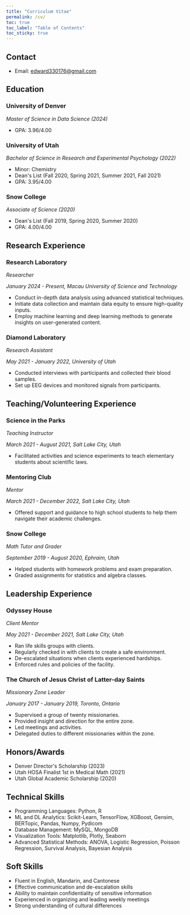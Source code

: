 ```yaml
---
title: "Curriculum Vitae"
permalink: /cv/
toc: true
toc_label: "Table of Contents"
toc_sticky: true
---
```


## Contact
- Email: [edward330176@gmail.com]()

## Education
### University of Denver
*Master of Science in Data Science (2024)*
- GPA: 3.96/4.00

### University of Utah
*Bachelor of Science in Research and Experimental Psychology (2022)*
- Minor: Chemistry
- Dean's List (Fall 2020, Spring 2021, Summer 2021, Fall 2021)
- GPA: 3.95/4.00

### Snow College
*Associate of Science (2020)*
- Dean's List (Fall 2019, Spring 2020, Summer 2020)
- GPA: 4.00/4.00

## Research Experience
### Research Laboratory
*Researcher*

*January 2024 - Present, Macau University of Science and Technology*

- Conduct in-depth data analysis using advanced statistical techniques.
- Initiate data collection and maintain data equity to ensure high-quality inputs.
- Employ machine learning and deep learning methods to generate insights on user-generated content.

### Diamond Laboratory
*Research Assistant*

*May 2021 - January 2022, University of Utah*

- Conducted interviews with participants and collected their blood samples.
- Set up EEG devices and monitored signals from participants.

## Teaching/Volunteering Experience
### Science in the Parks
*Teaching Instructor*

*March 2021 - August 2021, Salt Lake City, Utah*

- Facilitated activities and science experiments to teach elementary students about scientific laws.

### Mentoring Club
*Mentor*

*March 2021 - December 2022, Salt Lake City, Utah*

- Offered support and guidance to high school students to help them navigate their academic challenges.

### Snow College
*Math Tutor and Grader*

*September 2019 - August 2020, Ephraim, Utah*

- Helped students with homework problems and exam preparation.
- Graded assignments for statistics and algebra classes.

## Leadership Experience
### Odyssey House
*Client Mentor*

*May 2021 - December 2021, Salt Lake City, Utah*

- Ran life skills groups with clients.
- Regularly checked in with clients to create a safe environment.
- De-escalated situations when clients experienced hardships.
- Enforced rules and policies of the facility.

### The Church of Jesus Christ of Latter-day Saints
*Missionary Zone Leader*

*January 2017 - January 2019, Toronto, Ontario*

- Supervised a group of twenty missionaries.
- Provided insight and direction for the entire zone.
- Led meetings and activities.
- Delegated duties to different missionaries within the zone.

## Honors/Awards
- Denver Director's Scholarship (2023)
- Utah HOSA Finalist 1st in Medical Math (2021)
- Utah Global Academic Scholarship (2020)

## Technical Skills
- Programming Languages: Python, R
- ML and DL Analytics: Scikit-Learn, TensorFlow, XGBoost, Gensim, BERTopic, Pandas, Numpy, Pydicom
- Database Management: MySQL, MongoDB
- Visualization Tools: Matplotlib, Plotly, Seaborn
- Advanced Statistical Methods: ANOVA, Logistic Regression, Poisson Regression, Survival Analysis, Bayesian Analysis

## Soft Skills
- Fluent in English, Mandarin, and Cantonese
- Effective communication and de-escalation skills
- Ability to maintain confidentiality of sensitive information
- Experienced in organizing and leading weekly meetings
- Strong understanding of cultural differences

